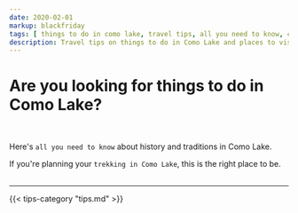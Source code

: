 ```yaml
---
date: 2020-02-01
markup: blackfriday
tags: [ things to do in como lake, travel tips, all you need to know, como lake all you need to know, como lake tips ]
description: Travel tips on things to do in Como Lake and places to visit. All you need to know to trek the prealps in Como Lake and more.
---
```


# Are you looking for things to do in Como Lake? 

<br>

Here's `all you need to know` about history and traditions in Como Lake.

If you're planning your `trekking in Como Lake`, this is the right place to be.
<br><br>

<hr>

{{< tips-category "tips.md" >}}
